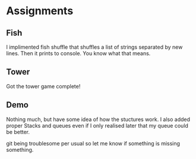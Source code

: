 # Assignments
## Fish
I implimented fish shuffle that shuffles a list of strings separated by new lines. Then it prints to console.
You know what that means.
## Tower
Got the tower game complete!
## Demo
Nothing much, but have some idea of how the stuctures work. I also added proper Stacks and queues even if I only realised later that my queue could be better.

git being troublesome per usual so let me know if something is missing something.
